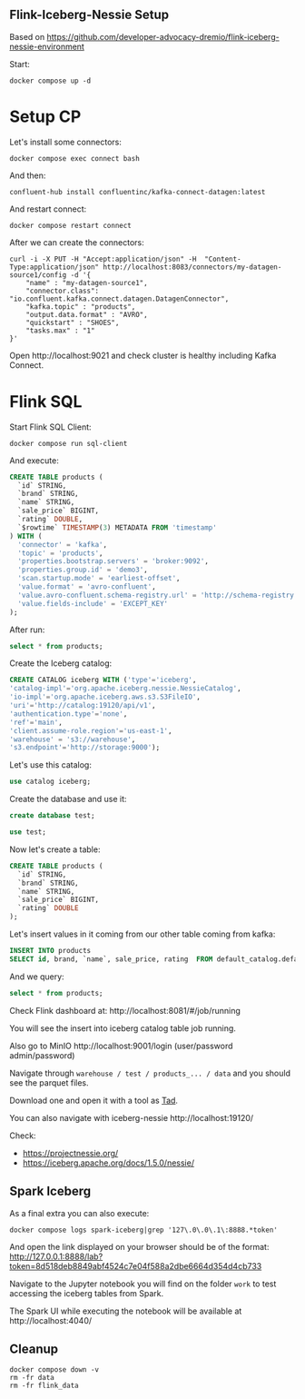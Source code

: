 ## Flink-Iceberg-Nessie Setup

Based on https://github.com/developer-advocacy-dremio/flink-iceberg-nessie-environment

Start:

```shell
docker compose up -d
```

# Setup CP

Let's install some connectors:

```shell
docker compose exec connect bash
```

And then:

```shell
confluent-hub install confluentinc/kafka-connect-datagen:latest
```

And restart connect:

```shell
docker compose restart connect
```

After we can create the connectors:

```shell
curl -i -X PUT -H "Accept:application/json" -H  "Content-Type:application/json" http://localhost:8083/connectors/my-datagen-source1/config -d '{
    "name" : "my-datagen-source1",
    "connector.class": "io.confluent.kafka.connect.datagen.DatagenConnector",
    "kafka.topic" : "products",
    "output.data.format" : "AVRO",
    "quickstart" : "SHOES",
    "tasks.max" : "1"
}'
```

Open http://localhost:9021 and check cluster is healthy including Kafka Connect.

# Flink SQL

Start Flink SQL Client:

```shell
docker compose run sql-client
```

And execute:

```sql
CREATE TABLE products (
  `id` STRING,
  `brand` STRING,
  `name` STRING,
  `sale_price` BIGINT,
  `rating` DOUBLE,
  `$rowtime` TIMESTAMP(3) METADATA FROM 'timestamp'
) WITH (
  'connector' = 'kafka',
  'topic' = 'products',
  'properties.bootstrap.servers' = 'broker:9092',
  'properties.group.id' = 'demo3',
  'scan.startup.mode' = 'earliest-offset',
  'value.format' = 'avro-confluent',
  'value.avro-confluent.schema-registry.url' = 'http://schema-registry:8081',
  'value.fields-include' = 'EXCEPT_KEY'
);
```

After run:

```sql
select * from products;
```

Create the Iceberg catalog:

```sql
CREATE CATALOG iceberg WITH ('type'='iceberg',
'catalog-impl'='org.apache.iceberg.nessie.NessieCatalog',
'io-impl'='org.apache.iceberg.aws.s3.S3FileIO',
'uri'='http://catalog:19120/api/v1',
'authentication.type'='none',
'ref'='main',
'client.assume-role.region'='us-east-1',
'warehouse' = 's3://warehouse',
's3.endpoint'='http://storage:9000');
```

Let's use this catalog:

```sql
use catalog iceberg;
```

Create the database and use it:

```sql
create database test;
```

```sql
use test;
```

Now let's create a table:

```sql
CREATE TABLE products (
  `id` STRING,
  `brand` STRING,
  `name` STRING,
  `sale_price` BIGINT,
  `rating` DOUBLE
);
```

Let's insert values in it coming from our other table coming from kafka:

```sql
INSERT INTO products 
SELECT id, brand, `name`, sale_price, rating  FROM default_catalog.default_database.products;
```

And we query:

```sql
select * from products;
```

Check Flink dashboard at: http://localhost:8081/#/job/running

You will see the insert into iceberg catalog table job running.

Also go to MinIO http://localhost:9001/login (user/password admin/password) 

Navigate through `warehouse / test / products_... / data` and you should see the parquet files. 

Download one and open it with a tool as [Tad](https://www.tadviewer.com/).

You can also navigate with iceberg-nessie http://localhost:19120/ 

Check:
- https://projectnessie.org/
- https://iceberg.apache.org/docs/1.5.0/nessie/

## Spark Iceberg

As a final extra you can also execute:

```shell
docker compose logs spark-iceberg|grep '127\.0\.0\.1\:8888.*token'
```

And open the link displayed on your browser should be of the format:  http://127.0.0.1:8888/lab?token=8d518deb8849abf4524c7e04f588a2dbe6664d354d4cb733

Navigate to the Jupyter notebook you will find on the folder `work` to test accessing the iceberg tables from Spark.

The Spark UI while executing the notebook will be available at http://localhost:4040/ 

## Cleanup

```shell
docker compose down -v
rm -fr data
rm -fr flink_data
```